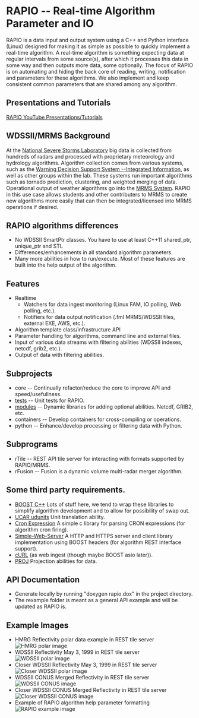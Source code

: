 # RAPIO -- Real-time Algorithm Parameter and IO

RAPIO is a data input and output system using a C++ and Python interface (Linux) designed for making it as simple as possible to quickly implement a real-time algorithm.  A real-time algorithm is something expecting data at regular intervals from some source(s), after which it processes this data in some way and then outputs more data, some optionally. The focus of RAPIO is on automating and hiding the back core of reading, writing, notification and parameters for these algorithms.  We also implement and keep consistent common parameters that are shared among any algorithm.

## Presentations and Tutorials
[RAPIO YouTube Presentations/Tutorials](https://www.youtube.com/playlist?list=PLtFp1JgyWc4kj5A-I12LM0gCo40JorfPe)

## WDSSII/MRMS Background
At the [National Severe Storms Laboratory](https://www.nssl.noaa.gov) big data is collected from hundreds of radars and processed with proprietary meteorology and hydrology algorithms.  Algorithm collection comes from various systems, such as the [Warning Decision Support System --Integrated Information](http://www.wdssii.org), as well as other groups within the lab.  These systems run important algorithms such as tornado prediction, clustering, and weighted merging of data. Operational output of weather algorithms go into the [MRMS System](https://www.nssl.noaa.gov/projects/mrms/).  RAPIO in this use case allows students and other contributers to MRMS to create new algorithms more easily that can then be integrated/licensed into MRMS operations if desired.
## RAPIO algorithms differences
* No WDSSII SmartPtr classes.  You have to use at least C++11 shared_ptr, unique_ptr and STL
* Differences/enhancements in all standard algorithm parameters.
* Many more abilities in how to run/execute.  Most of these features are built into the help output of the algorithm.

## Features
* Realtime
  * Watchers for data ingest monitoring (Linux FAM, IO polling, Web polling, etc.).
  * Notifiers for data output notification (.fml MRMS/WDSSII files, external EXE, AWS, etc.).
* Algorithm template class/infrastructure API
* Parameter handling for algorithms, command line and external files.
* Input of various data streams with filtering abilities (WDSSII indexes, netcdf, grib2, etc.).
* Output of data with filtering abilities.

## Subprojects
* core -- Continually refactor/reduce the core to improve API and speed/usefullness.
* [tests](tests/README.md) -- Unit tests for RAPIO.
* [modules](modules/README.md) -- Dynamic libraries for adding optional abilities.  Netcdf, GRIB2, etc.
* containers -- Develop containers for cross-compiling or operations.
* python -- Enhance/develop processing or filtering data with Python.

## Subprograms
* rTile -- REST API tile server for interacting with formats supported by RAPIO/MRMS.
* rFusion -- Fusion is a dynamic volume multi-radar merger algorithm.

## Some third party requirements.
* [BOOST C++](https://www.boost.org) Lots of stuff here, we tend to wrap these libraries to simplify algorithm development and to allow for possibility of swap out.
* [UCAR udunits](https://www.unidata.ucar.edu/software/udunits) Unit translation ability.
* [Cron Expression](https://github.com/staticlibs/ccronexpr) A simple c library for parsing CRON expressions (for algorithm cron firing).
* [Simple-Web-Server](https://gitlab.com/eidheim/Simple-Web-Server) A HTTP and HTTPS server and client library implementation using BOOST headers (for algorithm REST interface support).
* [cURL](https://curl.haxx.se) (as web ingest (though maybe BOOST asio later)).
* [PROJ](https://proj.org/) Projection abilities for data.

## API Documentation
* Generate locally by running "doxygen rapio.dox" in the project directory.
* The rexample folder is meant as a general API example and will be updated as RAPIO is.

## Example Images
* HMRG Reflectivity polar data example in REST tile server
![HMRG polar image](images/rapio002.png?raw=true "HMRG polar data example in REST tile server")
* WDSSII Reflectivity May 3, 1999 in REST tile server
![WDSSII polar image](images/rapio003.png?raw=true "WDSSII Reflectivity May 3, 1999 in tile server")
* Closer WDSSII Reflectivity May 3, 1999 in REST tile server
![Closer WDSSII polar image](images/rapio004.png?raw=true "Closer WDSSII Reflectivity May 3, 1999 in tile server")
* WDSSII CONUS Merged Reflectivity in REST tile server
![WDSSII CONUS image](images/rapio005.png?raw=true "WDSSII CONUS Merged Reflectivity")
* Closer WDSSII CONUS Merged Reflectivity in REST tile server
![Closer WDSSII CONUS image](images/rapio006.png?raw=true "Closer WDSSII CONUS Merged Reflectivity")
* Example of RAPIO algorithm help parameter formatting
![RAPIO example image](images/rapio001.png?raw=true "RAPIO example")

